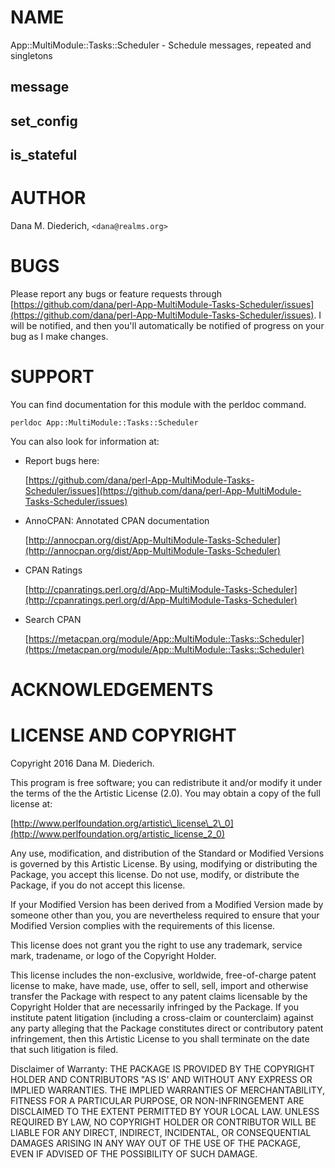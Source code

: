 # NAME

App::MultiModule::Tasks::Scheduler - Schedule messages, repeated and singletons

## message

## set\_config

## is\_stateful

# AUTHOR

Dana M. Diederich, `<dana@realms.org>`

# BUGS

Please report any bugs or feature requests through [https://github.com/dana/perl-App-MultiModule-Tasks-Scheduler/issues](https://github.com/dana/perl-App-MultiModule-Tasks-Scheduler/issues).  I will be notified, and then you'll
automatically be notified of progress on your bug as I make changes.

# SUPPORT

You can find documentation for this module with the perldoc command.

    perldoc App::MultiModule::Tasks::Scheduler

You can also look for information at:

- Report bugs here:

    [https://github.com/dana/perl-App-MultiModule-Tasks-Scheduler/issues](https://github.com/dana/perl-App-MultiModule-Tasks-Scheduler/issues)

- AnnoCPAN: Annotated CPAN documentation

    [http://annocpan.org/dist/App-MultiModule-Tasks-Scheduler](http://annocpan.org/dist/App-MultiModule-Tasks-Scheduler)

- CPAN Ratings

    [http://cpanratings.perl.org/d/App-MultiModule-Tasks-Scheduler](http://cpanratings.perl.org/d/App-MultiModule-Tasks-Scheduler)

- Search CPAN

    [https://metacpan.org/module/App::MultiModule::Tasks::Scheduler](https://metacpan.org/module/App::MultiModule::Tasks::Scheduler)

# ACKNOWLEDGEMENTS

# LICENSE AND COPYRIGHT

Copyright 2016 Dana M. Diederich.

This program is free software; you can redistribute it and/or modify it
under the terms of the the Artistic License (2.0). You may obtain a
copy of the full license at:

[http://www.perlfoundation.org/artistic\_license\_2\_0](http://www.perlfoundation.org/artistic_license_2_0)

Any use, modification, and distribution of the Standard or Modified
Versions is governed by this Artistic License. By using, modifying or
distributing the Package, you accept this license. Do not use, modify,
or distribute the Package, if you do not accept this license.

If your Modified Version has been derived from a Modified Version made
by someone other than you, you are nevertheless required to ensure that
your Modified Version complies with the requirements of this license.

This license does not grant you the right to use any trademark, service
mark, tradename, or logo of the Copyright Holder.

This license includes the non-exclusive, worldwide, free-of-charge
patent license to make, have made, use, offer to sell, sell, import and
otherwise transfer the Package with respect to any patent claims
licensable by the Copyright Holder that are necessarily infringed by the
Package. If you institute patent litigation (including a cross-claim or
counterclaim) against any party alleging that the Package constitutes
direct or contributory patent infringement, then this Artistic License
to you shall terminate on the date that such litigation is filed.

Disclaimer of Warranty: THE PACKAGE IS PROVIDED BY THE COPYRIGHT HOLDER
AND CONTRIBUTORS "AS IS' AND WITHOUT ANY EXPRESS OR IMPLIED WARRANTIES.
THE IMPLIED WARRANTIES OF MERCHANTABILITY, FITNESS FOR A PARTICULAR
PURPOSE, OR NON-INFRINGEMENT ARE DISCLAIMED TO THE EXTENT PERMITTED BY
YOUR LOCAL LAW. UNLESS REQUIRED BY LAW, NO COPYRIGHT HOLDER OR
CONTRIBUTOR WILL BE LIABLE FOR ANY DIRECT, INDIRECT, INCIDENTAL, OR
CONSEQUENTIAL DAMAGES ARISING IN ANY WAY OUT OF THE USE OF THE PACKAGE,
EVEN IF ADVISED OF THE POSSIBILITY OF SUCH DAMAGE.
